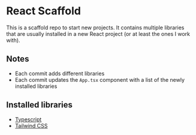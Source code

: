 # React Scaffold
This is a scaffold repo to start new projects. It contains multiple libraries that are usually installed in a new React project (or at least the ones I work with).

## Notes
- Each commit adds different libraries
- Each commit updates the `App.tsx` component with a list of the newly installed libraries

## Installed libraries
- [Typescript](https://www.typescriptlang.org/)
- [Tailwind CSS](https://tailwindcss.com/)
